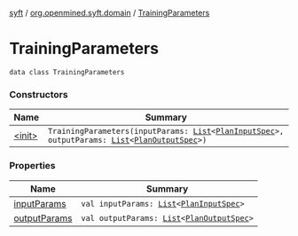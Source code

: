 [syft](../../index.md) / [org.openmined.syft.domain](../index.md) / [TrainingParameters](./index.md)

# TrainingParameters

`data class TrainingParameters`

### Constructors

| Name | Summary |
|---|---|
| [&lt;init&gt;](-init-.md) | `TrainingParameters(inputParams: `[`List`](https://kotlinlang.org/api/latest/jvm/stdlib/kotlin.collections/-list/index.html)`<`[`PlanInputSpec`](../-plan-input-spec/index.md)`>, outputParams: `[`List`](https://kotlinlang.org/api/latest/jvm/stdlib/kotlin.collections/-list/index.html)`<`[`PlanOutputSpec`](../-plan-output-spec/index.md)`>)` |

### Properties

| Name | Summary |
|---|---|
| [inputParams](input-params.md) | `val inputParams: `[`List`](https://kotlinlang.org/api/latest/jvm/stdlib/kotlin.collections/-list/index.html)`<`[`PlanInputSpec`](../-plan-input-spec/index.md)`>` |
| [outputParams](output-params.md) | `val outputParams: `[`List`](https://kotlinlang.org/api/latest/jvm/stdlib/kotlin.collections/-list/index.html)`<`[`PlanOutputSpec`](../-plan-output-spec/index.md)`>` |
